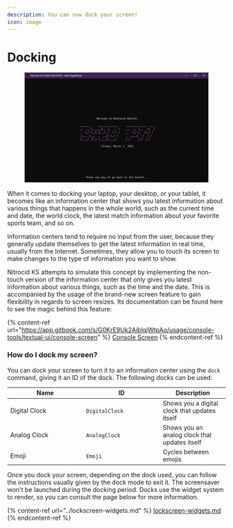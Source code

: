 ```yaml
---
description: You can now dock your screen!
icon: image
---
```


# Docking

<figure><img src="../../../.gitbook/assets/042-dock.png" alt=""><figcaption></figcaption></figure>

When it comes to docking your laptop, your desktop, or your tablet, it becomes like an information center that shows you latest information about various things that happens in the whole world, such as the current time and date, the world clock, the latest match information about your favorite sports team, and so on.

Information centers tend to require no input from the user, because they generally update themselves to get the latest information in real time, usually from the Internet. Sometimes, they allow you to touch its screen to make changes to the type of information you want to show.

Nitrocid KS attempts to simulate this concept by implementing the non-touch version of the information center that only gives you latest information about various things, such as the time and the date. This is accompanied by the usage of the brand-new screen feature to gain flexibility in regards to screen resizes. Its documentation can be found here to see the magic behind this feature:

{% content-ref url="https://app.gitbook.com/s/G0KrE9Uk2AiblqjWtpAo/usage/console-tools/textual-ui/console-screen" %}
[Console Screen](https://app.gitbook.com/s/G0KrE9Uk2AiblqjWtpAo/usage/console-tools/textual-ui/console-screen)
{% endcontent-ref %}

### How do I dock my screen?

You can dock your screen to turn it to an information center using the `dock` command, giving it an ID of the dock. The following docks can be used:

<table><thead><tr><th width="161">Name</th><th width="163">ID</th><th>Description</th></tr></thead><tbody><tr><td>Digital Clock</td><td><code>DigitalClock</code></td><td>Shows you a digital clock that updates itself</td></tr><tr><td>Analog Clock</td><td><code>AnalogClock</code></td><td>Shows you an analog clock that updates itself</td></tr><tr><td>Emoji</td><td><code>Emoji</code></td><td>Cycles between emojis</td></tr></tbody></table>

Once you dock your screen, depending on the dock used, you can follow the instructions usually given by the dock mode to exit it. The screensaver won't be launched during the docking period. Docks use the widget system to render, so you can consult the page below for more information.

{% content-ref url="../lockscreen-widgets.md" %}
[lockscreen-widgets.md](../lockscreen-widgets.md)
{% endcontent-ref %}
